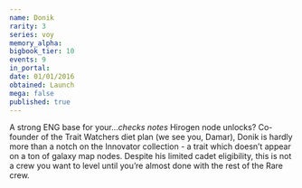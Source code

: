 ```yaml
---
name: Donik
rarity: 3
series: voy
memory_alpha:
bigbook_tier: 10
events: 9
in_portal:
date: 01/01/2016
obtained: Launch
mega: false
published: true
---
```


A strong ENG base for your…*checks notes* Hirogen node unlocks? Co-founder of the Trait Watchers diet plan (we see you, Damar), Donik is hardly more than a notch on the Innovator collection - a trait which doesn’t appear on a ton of galaxy map nodes. Despite his limited cadet eligibility, this is not a crew you want to level until you’re almost done with the rest of the Rare crew.
